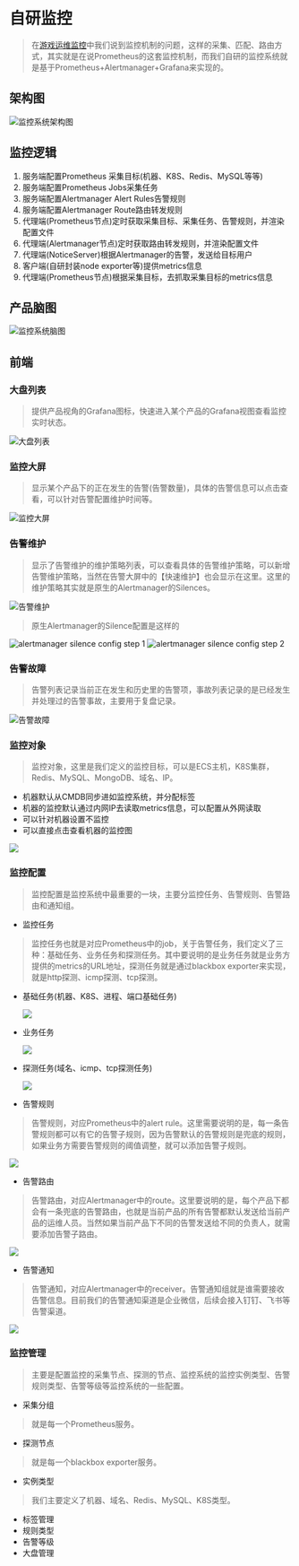 # 自研监控

> 在[游戏运维监控](./监控概述.md)中我们说到监控机制的问题，这样的采集、匹配、路由方式，其实就是在说Prometheus的这套监控机制，而我们自研的监控系统就是基于Prometheus+Alertmanager+Grafana来实现的。

## 架构图

![监控系统架构图](./prometheus_architecture.png)

## 监控逻辑

1. 服务端配置Prometheus 采集目标(机器、K8S、Redis、MySQL等等)
2. 服务端配置Prometheus Jobs采集任务
3. 服务端配置Alertmanager Alert Rules告警规则
4. 服务端配置Alertmanager Route路由转发规则
5. 代理端(Prometheus节点)定时获取采集目标、采集任务、告警规则，并渲染配置文件
6. 代理端(Alertmanager节点)定时获取路由转发规则，并渲染配置文件
7. 代理端(NoticeServer)根据Alertmanager的告警，发送给目标用户
8. 客户端(自研封装node exporter等)提供metrics信息
9. 代理端(Prometheus节点)根据采集目标，去抓取采集目标的metrics信息

## 产品脑图

![监控系统脑图](./monitor_mindmap.png)

## 前端

### 大盘列表

> 提供产品视角的Grafana图标，快速进入某个产品的Grafana视图查看监控实时状态。

![大盘列表](./oma_dashboard_list.png)

### 监控大屏

> 显示某个产品下的正在发生的告警(告警数量)，具体的告警信息可以点击查看，可以针对告警配置维护时间等。

![监控大屏](./oma_alert_wall.png)

### 告警维护

> 显示了告警维护的维护策略列表，可以查看具体的告警维护策略，可以新增告警维护策略，当然在告警大屏中的【快速维护】也会显示在这里。这里的维护策略其实就是原生的Alertmanager的Silences。

![告警维护](./oma_silence_config.png)

> 原生Alertmanager的Silence配置是这样的

![alertmanager silence config step 1](./alertmanager_silence_config_1.png)
![alertmanager silence config step 2](./alertmanager_silence_config_2.png)

### 告警故障

> 告警列表记录当前正在发生和历史里的告警项，事故列表记录的是已经发生并处理过的告警事故，主要用于复盘记录。

![告警故障](./oma_malfunction.png)

### 监控对象

> 监控对象，这里是我们定义的监控目标，可以是ECS主机，K8S集群，Redis、MySQL、MongoDB、域名、IP。

- 机器默认从CMDB同步进如监控系统，并分配标签
- 机器的监控默认通过内网IP去读取metrics信息，可以配置从外网读取
- 可以针对机器设置不监控
- 可以直接点击查看机器的监控图

![](./oma_instance.png)

### 监控配置

> 监控配置是监控系统中最重要的一块，主要分监控任务、告警规则、告警路由和通知组。

- 监控任务

> 监控任务也就是对应Prometheus中的job，关于告警任务，我们定义了三种：基础任务、业务任务和探测任务。其中要说明的是业务任务就是业务方提供的metrics的URL地址，探测任务就是通过blackbox exporter来实现，就是http探测、icmp探测、tcp探测。

  - 基础任务(机器、K8S、进程、端口基础任务)
  
    ![](./oma_prometheus_basic_job.png)

  - 业务任务

    ![](./oma_prometheus_business_job.png)

  - 探测任务(域名、icmp、tcp探测任务)

    ![](./oma_prometheus_probe_job.png)

- 告警规则

> 告警规则，对应Prometheus中的alert rule。这里需要说明的是，每一条告警规则都可以有它的告警子规则，因为告警默认的告警规则是兜底的规则，如果业务方需要告警规则的阈值调整，就可以添加告警子规则。

![](./oma_alert_rules.png)

- 告警路由

> 告警路由，对应Alertmanager中的route。这里要说明的是，每个产品下都会有一条兜底的告警路由，也就是当前产品的所有告警都默认发送给当前产品的运维人员。当然如果当前产品下不同的告警发送给不同的负责人，就需要添加告警子路由。

![](./oma_alert_route.png)

- 告警通知

> 告警通知，对应Alertmanager中的receiver。告警通知组就是谁需要接收告警信息。目前我们的告警通知渠道是企业微信，后续会接入钉钉、飞书等告警渠道。

![](./oma_receiver.png)

### 监控管理

> 主要是配置监控的采集节点、探测的节点、监控系统的监控实例类型、告警规则类型、告警等级等监控系统的一些配置。

- 采集分组

> 就是每一个Prometheus服务。

- 探测节点

> 就是每一个blackbox exporter服务。

- 实例类型

> 我们主要定义了机器、域名、Redis、MySQL、K8S类型。

- 标签管理
- 规则类型
- 告警等级
- 大盘管理
